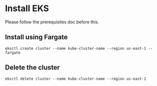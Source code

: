 # Install EKS

Please follow the prerequisites doc before this.

## Install using Fargate

```
eksctl create cluster --name kube-cluster-name --region us-east-1 --fargate
```

## Delete the cluster

```
eksctl delete cluster --name kube-cluster-name --region us-east-1
```



